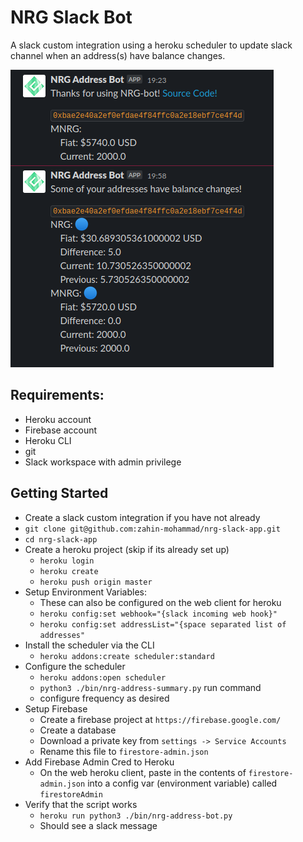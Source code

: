 # NRG Slack Bot
A slack custom integration using a heroku scheduler to update slack channel when an address(s) have balance changes.  

![Example of working bot](example.png)


## Requirements:
- Heroku account
- Firebase account
- Heroku CLI
- git 
- Slack workspace with admin privilege

## Getting Started
- Create a slack custom integration if you have not already
- `git clone git@github.com:zahin-mohammad/nrg-slack-app.git`
- `cd nrg-slack-app`
- Create a heroku project (skip if its already set up)
  - `heroku login`
  - `heroku create`
  - `heroku push origin master`
- Setup Environment Variables:
  - These can also be configured on the web client for heroku
  - `heroku config:set webhook="{slack incoming web hook}"`
  - `heroku config:set addressList="{space separated list of addresses"`
- Install the scheduler via the CLI
  - `heroku addons:create scheduler:standard` 
- Configure the scheduler 
  - `heroku addons:open scheduler`
  - `python3 ./bin/nrg-address-summary.py` run command
  - configure frequency as desired
- Setup Firebase
  - Create a firebase project at `https://firebase.google.com/`
  - Create a database
  - Download a private key from `settings -> Service Accounts`
  - Rename this file to `firestore-admin.json`
- Add Firebase Admin Cred to Heroku
  - On the web heroku client, paste in the contents of `firestore-admin.json` into a config var (environment variable) called `firestoreAdmin`
- Verify that the script works
  - `heroku run python3 ./bin/nrg-address-bot.py`
  - Should see a slack message
